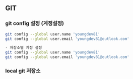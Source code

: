## GIT

### git config 설정 (계정설정)

```bash
git config --global user.name 'youngdev81'
git config --global user.email 'youngdev81@outlook.com'

- 저장소별 계정 설정
git config --global user.name 'youngdev81'
git config --global user.email 'youngdev81@outlook.com'
```

### local git 저장소

```

```